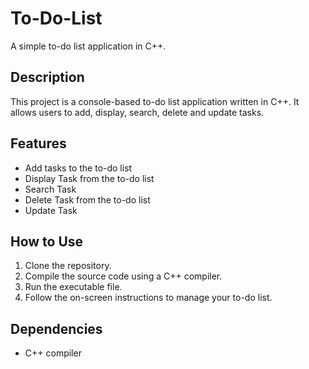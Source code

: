 # To-Do-List

A simple to-do list application in C++.

## Description

This project is a console-based to-do list application written in C++. It allows users to add, display, search, delete and update tasks.

## Features

- Add tasks to the to-do list
- Display Task from the to-do list
- Search Task
- Delete Task from the to-do list
- Update Task


## How to Use

1. Clone the repository.
2. Compile the source code using a C++ compiler.
3. Run the executable file.
4. Follow the on-screen instructions to manage your to-do list.

## Dependencies

- C++ compiler
